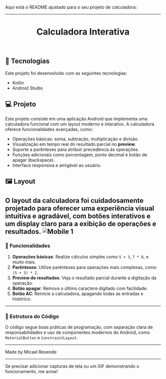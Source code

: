 Aqui está o README ajustado para o seu projeto de calculadora:

---

<h1 align="center">Calculadora Interativa</h1>
<br>

## 🚀 Tecnologias

Este projeto foi desenvolvido com as seguintes tecnologias:

- Kotlin
- Android Studio

## 💻 Projeto

Este projeto consiste em uma aplicação Android que implementa uma calculadora funcional com um layout moderno e interativo. A calculadora oferece funcionalidades avançadas, como:

- Operações básicas: soma, subtração, multiplicação e divisão.
- Visualização em tempo real do resultado parcial no **preview**.
- Suporte a parênteses para atribuir precedência às operações.
- Funções adicionais como porcentagem, ponto decimal e botão de apagar (backspace).
- Interface responsiva e amigável ao usuário.

## 🖼️ Layout

O layout da calculadora foi cuidadosamente projetado para oferecer uma experiência visual intuitiva e agradável, com botões interativos e um display claro para a exibição de operações e resultados.
![Mobile 1]()
---

### 🎯 Funcionalidades

1. **Operações básicas**: Realize cálculos simples como `5 + 3`, `7 * 8`, e muito mais.
2. **Parênteses**: Utilize parênteses para operações mais complexas, como `(5 + 3) * 2`.
3. **Preview de resultados**: Veja o resultado parcial durante a digitação da operação.
4. **Botão apagar**: Remova o último caractere digitado com facilidade.
5. **Botão AC**: Reinicie a calculadora, apagando todas as entradas e histórico.

---

### 📂 Estrutura do Código

O código segue boas práticas de programação, com separação clara de responsabilidades e uso de componentes modernos do Android, como `MaterialButton` e `ConstraintLayout`.

---

Made by Micael Resende

---

Se precisar adicionar capturas de tela ou um GIF demonstrando o funcionamento, me avise!
